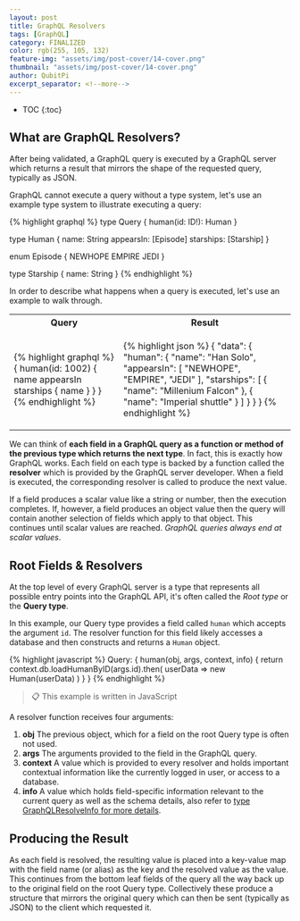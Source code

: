 ```yaml
---
layout: post
title: GraphQL Resolvers
tags: [GraphQL]
category: FINALIZED
color: rgb(255, 105, 132)
feature-img: "assets/img/post-cover/14-cover.png"
thumbnail: "assets/img/post-cover/14-cover.png"
author: QubitPi
excerpt_separator: <!--more-->
---
```


<!--more-->

* TOC
{:toc}


What are GraphQL Resolvers?
---------------------------

After being validated, a GraphQL query is executed by a GraphQL server which returns a result that mirrors the shape of
the requested query, typically as JSON.

GraphQL cannot execute a query without a type system, let's use an example type system to illustrate executing a query:

{% highlight graphql %}
type Query {
    human(id: ID!): Human
}

type Human {
    name: String
    appearsIn: [Episode]
    starships: [Starship]
}

enum Episode {
    NEWHOPE
    EMPIRE
    JEDI
}

type Starship {
    name: String
}
{% endhighlight %}

In order to describe what happens when a query is executed, let's use an example to walk through.

<table>
<tr>
<th>Query</th>
<th>Result</th>
</tr>
<tr>
<td>

{% highlight graphql %}
{
    human(id: 1002) {
        name
        appearsIn
        starships {
            name
        }
    }
}
{% endhighlight %}

</td>
<td>

{% highlight json %}
{
    "data": {
        "human": {
            "name": "Han Solo",
            "appearsIn": [
                "NEWHOPE",
                "EMPIRE",
                "JEDI"
            ],
            "starships": [
                {
                    "name": "Millenium Falcon"
                },
                {
                    "name": "Imperial shuttle"
                }
            ]
        }
    }
}
{% endhighlight %}

</td>
</tr>
</table>

We can think of **each field in a GraphQL query as a function or method of the previous type which returns the next 
type**. In fact, this is exactly how GraphQL works. Each field on each type is backed by a function called the 
**resolver** which is provided by the GraphQL server developer. When a field is executed, the corresponding resolver is 
called to produce the next value.

If a field produces a scalar value like a string or number, then the execution completes. If, however, a field produces
an object value then the query will contain another selection of fields which apply to that object. This continues until 
scalar values are reached. _GraphQL queries always end at scalar values_.


Root Fields & Resolvers
-----------------------

At the top level of every GraphQL server is a type that represents all possible entry points into the GraphQL API, it's 
often called the _Root type_ or the **Query type**.

In this example, our Query type provides a field called `human` which accepts the argument `id`. The resolver function
for this field likely accesses a database and then constructs and returns a `Human` object.

{% highlight javascript %}
Query: {
    human(obj, args, context, info) {
        return context.db.loadHumanByID(args.id).then(
            userData => new Human(userData)
        )
    }
}
{% endhighlight %}

> 📋️ This example is written in JavaScript

A resolver function receives four arguments:

1. **obj** The previous object, which for a field on the root Query type is often not used.
2. **args** The arguments provided to the field in the GraphQL query.
3. **context** A value which is provided to every resolver and holds important contextual information like the currently 
   logged in user, or access to a database.
4. **info** A value which holds field-specific information relevant to the current query as well as the schema details, 
   also refer to [type GraphQLResolveInfo for more details](https://graphql.org/graphql-js/type/#graphqlobjecttype).


Producing the Result
--------------------

As each field is resolved, the resulting value is placed into a key-value map with the field name (or alias) as the key 
and the resolved value as the value. This continues from the bottom leaf fields of the query all the way back up to the 
original field on the root Query type. Collectively these produce a structure that mirrors the original query which can 
then be sent (typically as JSON) to the client which requested it.

